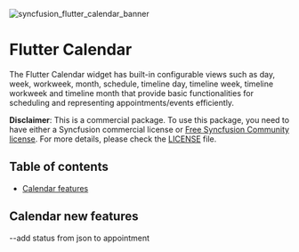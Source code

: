﻿![syncfusion_flutter_calendar_banner](https://cdn.syncfusion.com/content/images/FTControl/Flutter/calender+banner+image.png)

# Flutter Calendar

The Flutter Calendar widget has built-in configurable views such as day, week, workweek, month, schedule, timeline day, timeline week, timeline workweek and timeline month that provide basic functionalities for scheduling and representing appointments/events efficiently.

**Disclaimer**: This is a commercial package. To use this package, you need to have either a Syncfusion commercial license or [Free Syncfusion Community license](https://www.syncfusion.com/products/communitylicense). For more details, please check the [LICENSE](https://github.com/syncfusion/flutter-examples/blob/master/LICENSE) file.

## Table of contents

- [Calendar features](#calendar-features)

##  Calendar new features
--add status from json to appointment
